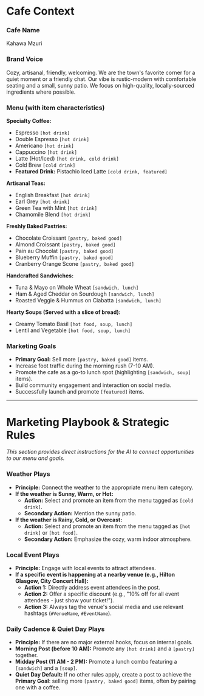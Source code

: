 # Cafe Context

### Cafe Name
Kahawa Mzuri

### Brand Voice
Cozy, artisanal, friendly, welcoming. We are the town's favorite corner for a quiet moment or a friendly chat. Our vibe is rustic-modern with comfortable seating and a small, sunny patio. We focus on high-quality, locally-sourced ingredients where possible.

### Menu (with item characteristics)

**Specialty Coffee:**
- Espresso `[hot drink]`
- Double Espresso `[hot drink]`
- Americano `[hot drink]`
- Cappuccino `[hot drink]`
- Latte (Hot/Iced) `[hot drink, cold drink]`
- Cold Brew `[cold drink]`
- **Featured Drink:** Pistachio Iced Latte `[cold drink, featured]`

**Artisanal Teas:**
- English Breakfast `[hot drink]`
- Earl Grey `[hot drink]`
- Green Tea with Mint `[hot drink]`
- Chamomile Blend `[hot drink]`

**Freshly Baked Pastries:**
- Chocolate Croissant `[pastry, baked good]`
- Almond Croissant `[pastry, baked good]`
- Pain au Chocolat `[pastry, baked good]`
- Blueberry Muffin `[pastry, baked good]`
- Cranberry Orange Scone `[pastry, baked good]`

**Handcrafted Sandwiches:**
- Tuna & Mayo on Whole Wheat `[sandwich, lunch]`
- Ham & Aged Cheddar on Sourdough `[sandwich, lunch]`
- Roasted Veggie & Hummus on Ciabatta `[sandwich, lunch]`

**Hearty Soups (Served with a slice of bread):**
- Creamy Tomato Basil `[hot food, soup, lunch]`
- Lentil and Vegetable `[hot food, soup, lunch]`

### Marketing Goals
- **Primary Goal:** Sell more `[pastry, baked good]` items.
- Increase foot traffic during the morning rush (7-10 AM).
- Promote the cafe as a go-to lunch spot (highlighting `[sandwich, soup]` items).
- Build community engagement and interaction on social media.
- Successfully launch and promote `[featured]` items.

---

# Marketing Playbook & Strategic Rules

*This section provides direct instructions for the AI to connect opportunities to our menu and goals.*

### Weather Plays
- **Principle:** Connect the weather to the appropriate menu item category.
- **If the weather is Sunny, Warm, or Hot:**
    - **Action:** Select and promote an item from the menu tagged as `[cold drink]`.
    - **Secondary Action:** Mention the sunny patio.
- **If the weather is Rainy, Cold, or Overcast:**
    - **Action:** Select and promote an item from the menu tagged as `[hot drink]` or `[hot food]`.
    - **Secondary Action:** Emphasize the cozy, warm indoor atmosphere.

### Local Event Plays
- **Principle:** Engage with local events to attract attendees.
- **If a specific event is happening at a nearby venue (e.g., Hilton Glasgow, City Concert Hall):**
    - **Action 1:** Directly address event attendees in the post.
    - **Action 2:** Offer a specific discount (e.g., "10% off for all event attendees - just show your ticket!").
    - **Action 3:** Always tag the venue's social media and use relevant hashtags (`#VenueName`, `#EventName`).

### Daily Cadence & Quiet Day Plays
- **Principle:** If there are no major external hooks, focus on internal goals.
- **Morning Post (before 10 AM):** Promote any `[hot drink]` and a `[pastry]` together.
- **Midday Post (11 AM - 2 PM):** Promote a lunch combo featuring a `[sandwich]` and a `[soup]`.
- **Quiet Day Default:** If no other rules apply, create a post to achieve the **Primary Goal**: selling more `[pastry, baked good]` items, often by pairing one with a coffee.